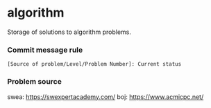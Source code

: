 # algorithm
Storage of solutions to algorithm problems.

### Commit message rule
`[Source of problem/Level/Problem Number]: Current status`

### Problem source
swea: https://swexpertacademy.com/
boj: https://www.acmicpc.net/
